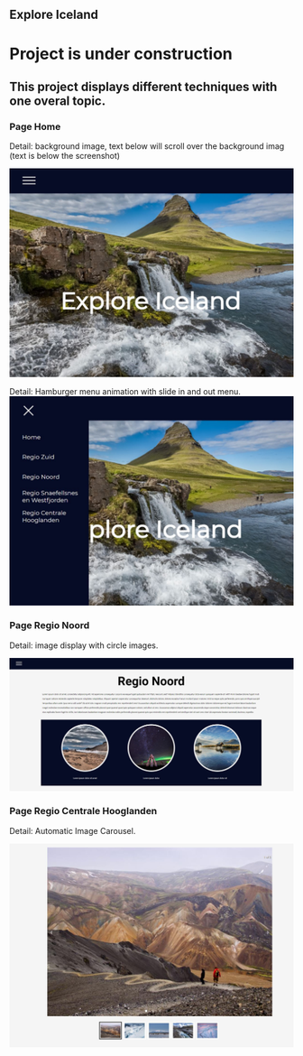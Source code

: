 ## Explore Iceland

# Project is under construction

## This project displays different techniques with one overal topic.


### Page Home
Detail: background image, text below will scroll over the background imag (text is below the screenshot)

![home-page](src/assets/screenshot-top-homepage.JPG)

Detail: Hamburger menu animation with slide in and out menu.
![home-page-menu](src/assets/screenshot-top-homepage-menu.JPG)

### Page Regio Noord
Detail: image display with circle images.

![north](src/assets/screenshot-north.JPG)

### Page Regio Centrale Hooglanden 
Detail: Automatic Image Carousel.

![highlands](src/assets/screenshot-image-carousel.JPG)






